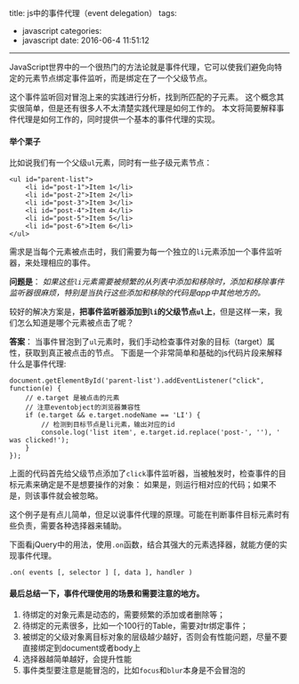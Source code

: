 title: js中的事件代理（event delegation）
tags:
  - javascript
categories:
  - javascript
date: 2016-06-4 11:51:12
---

JavaScript世界中的一个很热门的方法论就是事件代理，它可以使我们避免向特定的元素节点绑定事件监听，而是绑定在了一个父级节点。

这个事件监听回对冒泡上来的实践进行分析，找到所匹配的子元素。
这个概念其实很简单，但是还有很多人不太清楚实践代理是如何工作的。
本文将简要解释事件代理是如何工作的，同时提供一个基本的事件代理的实现。

<!-- more -->

#### 举个栗子

比如说我们有一个父级`ul`元素，同时有一些子级元素节点：


```
<ul id="parent-list">
	<li id="post-1">Item 1</li>
	<li id="post-2">Item 2</li>
	<li id="post-3">Item 3</li>
	<li id="post-4">Item 4</li>
	<li id="post-5">Item 5</li>
	<li id="post-6">Item 6</li>
</ul>
```

需求是当每个元素被点击时，我们需要为每一个独立的`li`元素添加一个事件监听器，来处理相应的事件。

**问题是**：
*如果这些`li`元素需要被频繁的从列表中添加和移除时，添加和移除事件监听器很麻烦，特别是当执行这些添加和移除的代码是app中其他地方的。*

较好的解决方案是，**把事件监听器添加到`li`的父级节点`ul`上**，但是这样一来，我们怎么知道是哪个元素被点击了呢？

**答案**： 
当事件冒泡到了`ul`元素时，我们手动检查事件对象的目标（target）属性，获取到真正被点击的节点。
下面是一个非常简单和基础的js代码片段来解释什么是事件代理:

```
document.getElementById('parent-list').addEventListener("click", function(e) {
	// e.target 是被点击的元素
	// 注意eventobject的浏览器兼容性
	if (e.target && e.target.nodeName == 'LI') {
		// 检测到目标节点是li元素，输出对应的id
		console.log('list item', e.target.id.replace('post-', ''), ' was clicked!');
	}
});
```

上面的代码首先给父级节点添加了`click`事件监听器，当被触发时，检查事件的目标元素来确定是不是想要操作的对象：
如果是，则运行相对应的代码；如果不是，则该事件就会被忽略。


这个例子是有点儿简单，但足以说事件代理的原理。可能在判断事件目标元素时有些负责，需要各种选择器来辅助。


下面看jQuery中的用法，使用`.on`函数，结合其强大的元素选择器，就能方便的实现事件代理。

```
.on( events [, selector ] [, data ], handler )
```

#### 最后总结一下，事件代理使用的场景和需要注意的地方。

1. 待绑定的对象元素是动态的，需要频繁的添加或者删除等；
2. 待绑定的元素很多，比如一个100行的Table，需要对tr绑定事件；
3. 被绑定的父级对象离目标对象的层级越少越好，否则会有性能问题，尽量不要直接绑定到document或者body上
4. 选择器越简单越好，会提升性能
5. 事件类型要注意是能冒泡的，比如`focus`和`blur`本身是不会冒泡的